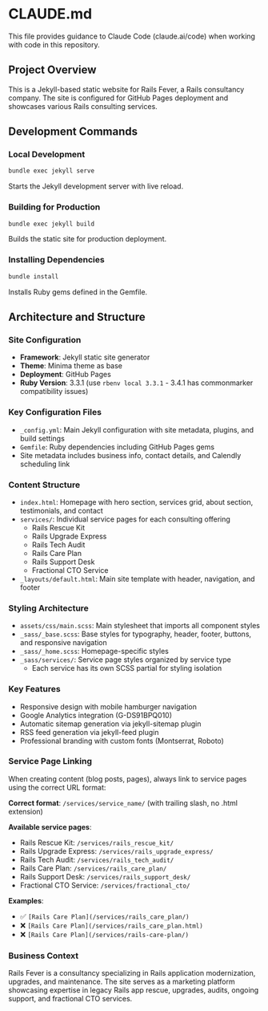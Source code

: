 # CLAUDE.md

This file provides guidance to Claude Code (claude.ai/code) when working with code in this repository.

## Project Overview

This is a Jekyll-based static website for Rails Fever, a Rails consultancy company. The site is configured for GitHub Pages deployment and showcases various Rails consulting services.

## Development Commands

### Local Development
```bash
bundle exec jekyll serve
```
Starts the Jekyll development server with live reload.

### Building for Production
```bash
bundle exec jekyll build
```
Builds the static site for production deployment.

### Installing Dependencies
```bash
bundle install
```
Installs Ruby gems defined in the Gemfile.

## Architecture and Structure

### Site Configuration
- **Framework**: Jekyll static site generator
- **Theme**: Minima theme as base
- **Deployment**: GitHub Pages
- **Ruby Version**: 3.3.1 (use `rbenv local 3.3.1` - 3.4.1 has commonmarker compatibility issues)

### Key Configuration Files
- `_config.yml`: Main Jekyll configuration with site metadata, plugins, and build settings
- `Gemfile`: Ruby dependencies including GitHub Pages gems
- Site metadata includes business info, contact details, and Calendly scheduling link

### Content Structure
- `index.html`: Homepage with hero section, services grid, about section, testimonials, and contact
- `services/`: Individual service pages for each consulting offering
  - Rails Rescue Kit
  - Rails Upgrade Express  
  - Rails Tech Audit
  - Rails Care Plan
  - Rails Support Desk
  - Fractional CTO Service
- `_layouts/default.html`: Main site template with header, navigation, and footer

### Styling Architecture
- `assets/css/main.scss`: Main stylesheet that imports all component styles
- `_sass/_base.scss`: Base styles for typography, header, footer, buttons, and responsive navigation
- `_sass/_home.scss`: Homepage-specific styles
- `_sass/services/`: Service page styles organized by service type
  - Each service has its own SCSS partial for styling isolation

### Key Features
- Responsive design with mobile hamburger navigation
- Google Analytics integration (G-DS91BPQ010)
- Automatic sitemap generation via jekyll-sitemap plugin
- RSS feed generation via jekyll-feed plugin
- Professional branding with custom fonts (Montserrat, Roboto)

### Service Page Linking
When creating content (blog posts, pages), always link to service pages using the correct URL format:

**Correct format**: `/services/service_name/` (with trailing slash, no .html extension)

**Available service pages**:
- Rails Rescue Kit: `/services/rails_rescue_kit/`
- Rails Upgrade Express: `/services/rails_upgrade_express/`
- Rails Tech Audit: `/services/rails_tech_audit/`
- Rails Care Plan: `/services/rails_care_plan/`
- Rails Support Desk: `/services/rails_support_desk/`
- Fractional CTO Service: `/services/fractional_cto/`

**Examples**:
- ✅ `[Rails Care Plan](/services/rails_care_plan/)`
- ❌ `[Rails Care Plan](/services/rails_care_plan.html)`
- ❌ `[Rails Care Plan](/services/rails-care-plan/)`

### Business Context
Rails Fever is a consultancy specializing in Rails application modernization, upgrades, and maintenance. The site serves as a marketing platform showcasing expertise in legacy Rails app rescue, upgrades, audits, ongoing support, and fractional CTO services.